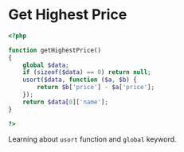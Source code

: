 # Get Highest Price

```php
<?php

function getHighestPrice()
{
    global $data;
    if (sizeof($data) == 0) return null;
    usort($data, function ($a, $b) {
        return $b['price'] - $a['price'];
    });
    return $data[0]['name'];
}

?>
```
Learning about `usort` function and `global` keyword.